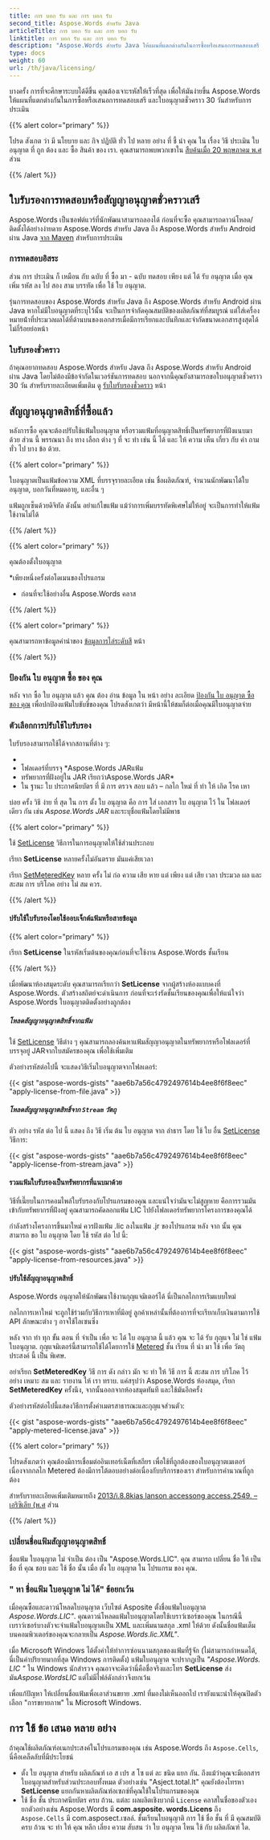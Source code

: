 ```yaml
---
title: การ บอก รับ และ การ บอก รับ
second_title: Aspose.Words สําหรับ Java
articleTitle: การ บอก รับ และ การ บอก รับ
linktitle: การ บอก รับ และ การ บอก รับ
description: "Aspose.Words สําหรับ Java ให้แผนที่แตกต่างกันในการซื้อหรือเสนอการทดสอบเสรี และใบอนุญาตชั่วคราว 30 วันสําหรับการประเมินโดยใช้นโยบาย Licensing และ การสมัครสมาชิก"
type: docs
weight: 60
url: /th/java/licensing/
---
```


บางครั้ง การที่จะศึกษาระบบได้ดีขึ้น คุณต้องเจาะรหัสให้เร็วที่สุด เพื่อให้มันง่ายขึ้น Aspose.Words ให้แผนที่แตกต่างกันในการซื้อหรือเสนอการทดสอบเสรี และใบอนุญาตชั่วคราว 30 วันสําหรับการประเมิน

{{% alert color="primary" %}}

โปรด สังเกต ว่า มี นโยบาย และ กิจ ปฏิบัติ ทั่ว ไป หลาย อย่าง ที่ ชี้ นํา คุณ ใน เรื่อง วิธี ประเมิน ใบ อนุญาต ที่ ถูก ต้อง และ ซื้อ สินค้า ของ เรา. คุณสามารถพบพวกเขาใน [สืบค้นเมื่อ 20 พฤษภาคม พ.ศ](https://purchase.aspose.com/policies/) ส่วน

{{% /alert %}}

## ใบรับรองการทดสอบหรือสัญญาอนุญาตชั่วคราวเสรี

Aspose.Words เป็นซอฟต์แวร์ที่นักพัฒนาสามารถลองได้ ก่อนที่จะซื้อ คุณสามารถดาวน์โหลด/ ติดตั้งได้อย่างง่ายดาย Aspose.Words สําหรับ Java ถึง Aspose.Words สําหรับ Android ผ่าน Java [จาก Maven](https://releases.aspose.com/words/java/) สําหรับการประเมิน

### การทดสอบอิสระ

ส่วน การ ประเมิน ก็ เหมือน กับ ฉบับ ที่ ซื้อ มา - ฉบับ ทดสอบ เพียง แต่ ได้ รับ อนุญาต เมื่อ คุณ เพิ่ม รหัส ลง ไป สอง สาม บรรทัด เพื่อ ใช้ ใบ อนุญาต.

รุ่นการทดสอบของ Aspose.Words สําหรับ Java ถึง Aspose.Words สําหรับ Android ผ่าน Java หากไม่มีใบอนุญาตที่ระบุไว้นั้น จะเป็นการจํากัดคุณสมบัติของผลิตภัณฑ์ที่สมบูรณ์ แต่ใส่เครื่องหมายน้ําที่ประมวลผลได้ที่ด้านบนของเอกสารเมื่อมีการเรียกและบันทึกและจํากัดขนาดเอกสารสูงสุดได้ไม่กี่ร้อยย่อหน้า

### ใบรับรองชั่วคราว

ถ้าคุณอยากทดสอบ Aspose.Words สําหรับ Java ถึง Aspose.Words สําหรับ Android ผ่าน Java โดยไม่ต้องมีข้อจํากัดในเวอร์ชันการทดสอบ นอกจากนี้คุณยังสามารถขอใบอนุญาตชั่วคราว 30 วัน สําหรับรายละเอียดเพิ่มเติม ดู [รับใบรับรองชั่วคราว](https://purchase.aspose.com/temporary-license/) หน้า

## สัญญาอนุญาตสิทธิ์ที่ซื้อแล้ว

หลังการซื้อ คุณจะต้องปรับใช้แฟ้มใบอนุญาต หรือรวมแฟ้มที่อนุญาตสิทธิ์เป็นทรัพยากรที่ฝังแนบมาด้วย ส่วน นี้ พรรณนา ถึง ทาง เลือก ต่าง ๆ ที่ จะ ทํา เช่น นี้ ได้ และ ให้ ความ เห็น เกี่ยว กับ คํา ถาม ทั่ว ไป บาง ข้อ ด้วย.

{{% alert color="primary" %}}

ใบอนุญาตเป็นแฟ้มข้อความ XML ที่บรรจุรายละเอียด เช่น ชื่อผลิตภัณฑ์, จํานวนนักพัฒนาได้ใบอนุญาต, บอกวันที่หมดอายุ, และอื่น ๆ

แฟ้มถูกเซ็นด้วยดิจิทัล ดังนั้น อย่าแก้ไขแฟ้ม แม้ว่าการเพิ่มบรรทัดพิเศษไม่ให้อยู่ จะเป็นการทําให้แฟ้มใช้งานไม่ได้

{{% /alert %}}

{{% alert color="primary" %}}

คุณต้องตั้งใบอนุญาต

*เพียงหนึ่งครั้งต่อโดเมนของโปรแกรม
* ก่อนที่จะใช้อย่างอื่น Aspose.Words คลาส

{{% /alert %}}

{{% alert color="primary" %}}

คุณสามารถหาข้อมูลค่านําของ [ข้อมูลการไล่ระดับสี](https://purchase.aspose.com/pricing/words/family/) หน้า

{{% /alert %}}

### ป้องกัน ใบ อนุญาต ซื้อ ของ คุณ

หลัง จาก ซื้อ ใบ อนุญาต แล้ว คุณ ต้อง อ่าน ข้อมูล ใน หน้า อย่าง ละเอียด [ป้องกัน ใบ อนุญาต ซื้อ ของ คุณ](https://purchase.aspose.com/orders/protecting-your-license-file) เพื่อปกป้องแฟ้มใบขับขี่ของคุณ โปรดสังเกตว่า มีหน้านี้ให้ชมก็ต่อเมื่อคุณมีใบอนุญาตจ่าย

### ตัวเลือกการปรับใช้ใบรับรอง

ใบรับรองสามารถใช้ได้จากสถานที่ต่าง ๆ:

*
* โฟลเดอร์ที่บรรจุ *Aspose.Words JARแฟ้ม
* ทรัพยากรที่ฝังอยู่ใน JAR เรียกว่าAspose.Words JAR*
* ใน ฐานะ ใบ ประกาศนียบัตร ที่ มี การ ตรวจ สอบ แล้ว – กลไก ใหม่ ที่ ทํา ให้ เกิด โรค เหา

บ่อย ครั้ง วิธี ง่าย ที่ สุด ใน การ ตั้ง ใบ อนุญาต คือ การ ใส่ เอกสาร ใบ อนุญาต ไว้ ใน โฟลเดอร์ เดียว กัน เช่น *Aspose.Words JAR* และระบุชื่อแฟ้มโดยไม่มีพาธ

{{% alert color="primary" %}}

ใช้ [SetLicense](https://reference.aspose.com/words/java/com.aspose.words/license/#setLicense-java.io.InputStream) วิธีการในการอนุญาตให้ใช้ส่วนประกอบ

เรียก **SetLicense** หลายครั้งไม่อันตราย มันแค่เสียเวลา

เรียก [SetMeteredKey](https://reference.aspose.com/words/java/com.aspose.words/metered/#setMeteredKey-java.lang.String-java.lang.String) หลาย ครั้ง ไม่ ก่อ ความ เสีย หาย แต่ เพียง แต่ เสีย เวลา ประมวล ผล และ สะสม การ บริโภค อย่าง ไม่ สม ควร.

{{% /alert %}}

#### ปรับใช้ใบรับรองโดยใช้ออบเจ็กต์แฟ้มหรือสายข้อมูล

{{% alert color="primary" %}}

เรียก **SetLicense** ในรหัสเริ่มต้นของคุณก่อนที่จะใช้งาน Aspose.Words ชั้นเรียน

{{% /alert %}}

เมื่อพัฒนาห้องสมุดระดับ คุณสามารถเรียกว่า **SetLicense** จากผู้สร้างห้องแบบคงที่ Aspose.Words. ตัวสร้างสถิตย์จะดําเนินการ ก่อนที่จะเร่งรัดชั้นเรียนของคุณเพื่อให้แน่ใจว่า Aspose.Words ใบอนุญาตติดตั้งอย่างถูกต้อง

##### โหลดสัญญาอนุญาตสิทธิ์จากแฟ้ม

ใช้ [SetLicense](https://reference.aspose.com/words/java/com.aspose.words/license/#setLicense-java.lang.String) วิธีต่าง ๆ คุณสามารถลองค้นหาแฟ้มสัญญาอนุญาตในทรัพยากรหรือโฟลเดอร์ที่บรรจุอยู่ JARจากใบสมัครของคุณ เพื่อใช้เพิ่มเติม

ตัวอย่างรหัสต่อไปนี้ จะแสดงวิธีเริ่มใบอนุญาตจากโฟลเดอร์:

{{< gist "aspose-words-gists" "aae6b7a56c4792497614b4ee8f6f8eec" "apply-license-from-file.java" >}}

##### โหลดสัญญาอนุญาตสิทธิ์จาก `Stream` วัตถุ

ตัว อย่าง รหัส ต่อ ไป นี้ แสดง ถึง วิธี เริ่ม ต้น ใบ อนุญาต จาก ลําธาร โดย ใช้ ใบ อื่น [SetLicense](https://reference.aspose.com/words/java/com.aspose.words/license/#setLicense-java.io.InputStream) วิธีการ:

{{< gist "aspose-words-gists" "aae6b7a56c4792497614b4ee8f6f8eec" "apply-license-from-stream.java" >}}

#### รวมแฟ้มใบรับรองเป็นทรัพยากรที่แนบมาด้วย

วิธีที่เนี๊ยบในการคอมไพล์ใบรับรองกับโปรแกรมของคุณ และแน่ใจว่ามันจะไม่สูญหาย คือการรวมมันเข้ากับทรัพยากรที่ฝังอยู่ คุณสามารถคัดลอกแฟ้ม LIC ไปยังโฟลเดอร์ทรัพยากรโครงการของคุณได้

กําลังสร้างโครงการขึ้นมาใหม่ ควรฝังแฟ้ม .lic ลงในแฟ้ม .jr ของโปรแกรม หลัง จาก นั้น คุณ สามารถ ขอ ใบ อนุญาต โดย ใช้ รหัส ต่อ ไป นี้:

{{< gist "aspose-words-gists" "aae6b7a56c4792497614b4ee8f6f8eec" "apply-license-from-resources.java" >}}

#### ปรับใช้สัญญาอนุญาตสิทธิ์

Aspose.Words อนุญาตให้นักพัฒนาใช้งานกุญแจมิเตอร์ได้ นี่เป็นกลไกการเริมแบบใหม่

กลไกการเหาใหม่ จะถูกใช้ร่วมกับวิธีการเหาที่มีอยู่ ลูกค้าเหล่านั้นที่ต้องการที่จะเรียกเก็บเงินตามการใช้ API ลักษณะต่าง ๆ อาจใช้ไลเซนซิ่ง

หลัง จาก ทํา ทุก ขั้น ตอน ที่ จําเป็น เพื่อ จะ ได้ ใบ อนุญาต นี้ แล้ว คุณ จะ ได้ รับ กุญแจ ไม่ ใช่ แฟ้ม ใบอนุญาต. กุญแจมิเตอร์นี้สามารถใช้ได้โดยการใช้ [Metered](https://reference.aspose.com/words/java/com.aspose.words/metered/) ชั้น เรียน ที่ นํา มา ใช้ เพื่อ วัตถุ ประสงค์ นี้ เป็น พิเศษ.

อย่าเรียก **SetMeteredKey** วิธี การ ดัง กล่าว มัก จะ ทํา ให้ วิธี การ นี้ สะสม การ บริโภค ไว้ อย่าง เหมาะ สม และ รายงาน ให้ เรา ทราบ. แค่สรุปว่า Aspose.Words ห้องสมุด, เรียก **SetMeteredKey** ครั้งนึง, จากนั้นออกจากห้องสมุดทันที และใช้มันอีกครั้ง

ตัวอย่างรหัสต่อไปนี้แสดงวิธีการตั้งค่าเมตรสาธารณะและกุญแจส่วนตัว:

{{< gist "aspose-words-gists" "aae6b7a56c4792497614b4ee8f6f8eec" "apply-metered-license.java" >}}

{{% alert color="primary" %}}

โปรดสังเกตว่า คุณต้องมีการเชื่อมต่ออินเทอร์เน็ตที่เสถียร เพื่อใช้ที่ถูกต้องของใบอนุญาตเมเตอร์ เนื่องจากกลไก Metered ต้องมีการโต้ตอบอย่างต่อเนื่องกับบริการของเรา สําหรับการคํานวณที่ถูกต้อง

สําหรับรายละเอียดเพิ่มเติมหมายถึง [2013/i.8.8kias lanson accessong access.2549. – เอริซิเลีย (พ.ศ](https://purchase.aspose.com/faqs/licensing/metered/) ส่วน

{{% /alert %}}

### เปลี่ยนชื่อแฟ้มสัญญาอนุญาตสิทธิ์

ชื่อแฟ้ม ใบอนุญาต ไม่ จําเป็น ต้อง เป็น "Aspose.Words.LIC". คุณ สามารถ เปลี่ยน ชื่อ ให้ เป็น ชื่อ ที่ คุณ ชอบ และ ใช้ ชื่อ นั้น เมื่อ ตั้ง ใบ อนุญาต ใน โปรแกรม ของ คุณ.

### " หา ชื่อแฟ้ม ใบอนุญาต ไม่ ได้" ข้อยกเว้น

เมื่อคุณซื้อและดาวน์โหลดใบอนุญาต เว็บไซต์ Asposite ตั้งชื่อแฟ้มใบอนุญาต *Aspose.Words.LIC"*. คุณดาวน์โหลดแฟ้มใบอนุญาตโดยใช้เบราว์เซอร์ของคุณ ในกรณีนี้ เบราว์เซอร์บางตัวจะจําแฟ้มใบอนุญาตเป็น XML และเพิ่มนามสกุล .xml ให้ด้วย ดังนั้นชื่อแฟ้มเต็มบนคอมพิวเตอร์ของคุณจะกลายเป็น *Aspose.Words.lic.XML"*.

เมื่อ Microsoft Windows ได้ตั้งค่าให้ทําการซ่อนนามสกุลของแฟ้มที่รู้จัก (ไม่สามารถกําหนดได้, นี่เป็นค่าปริยายมากที่สุด Windows การติดตั้ง) แฟ้มใบอนุญาต จะปรากฏเป็น *"Aspose.Words. LIC "* ใน Windows นักสํารวจ คุณอาจจะคิดว่านี่คือชื่อจริงและโทร **SetLicense** ส่งมัน*Aspose.WordsLIC* แต่ไม่มีไฟล์ดังกล่าวจึงยกเว้น

เพื่อแก้ปัญหา ให้เปลี่ยนชื่อแฟ้มเพื่อเอาส่วนขยาย .xml ที่มองไม่เห็นออกไป เรายังแนะนําให้คุณปิดตัวเลือก "การขยายภาพ" ใน Microsoft Windows.

## การ ใช้ ข้อ เสนอ หลาย อย่าง

ถ้าคุณใช้ผลิตภัณฑ์อเนกประสงค์ในโปรแกรมของคุณ เช่น Aspose.Words ถึง `Aspose.Cells`, นี่คือเคล็ดลับที่มีประโยชน์

* ตั้ง ใบ อนุญาต สําหรับ ผลิตภัณฑ์ เอ ส เปร ส โซ แต่ ละ ชนิด แยก กัน. ถึงแม้ว่าคุณจะมีเอกสารใบอนุญาตสําหรับส่วนประกอบทั้งหมด ตัวอย่างเช่น "Asject.total.lt" คุณยังต้องโทรหา **SetLicense** แยกกันหาผลิตภัณฑ์อเซกซ์ที่คุณใช้ในโปรแกรมของคุณ
* ใช้ ชื่อ ชั้น ประกาศนียบัตร ครบ ถ้วน. แต่ละ ผลผลิตเชิงบวกมี `License` คลาสในชื่อของตัวเอง ยกตัวอย่างเช่น Aspose.Words มี **com.asposite. words.Licens** ถึง `Aspose.Cells` มี com.asposect.เซลล์. ชั้นเรียนใบอนุญาติ การ ใช้ ชื่อ ชั้น ที่ มี คุณสมบัติ ครบ ถ้วน จะ ทํา ให้ คุณ หลีก เลี่ยง ความ สับสน ว่า ใบ อนุญาต ไหน ใช้ กับ ผลิตภัณฑ์ ใด.
